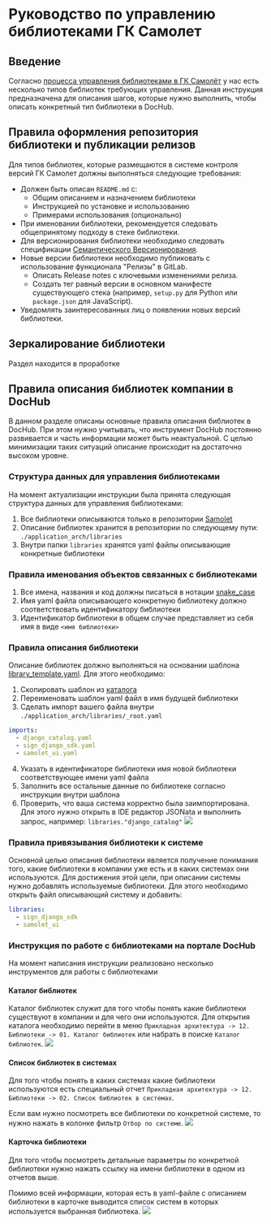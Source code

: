# Руководство по управлению библиотеками ГК Самолет

## Введение

Согласно [процесса управления библиотеками в ГК Самолёт](/docs/samolet.libraries_management_process) у нас есть несколько типов библиотек требующих управления. Данная инструкция предназначена для описания шагов, которые нужно выполнить, чтобы описать конкретный тип библиотеки в DocHub.

## Правила оформления репозитория библиотеки и публикации релизов

Для типов библиотек, которые размещаются в системе контроля версий ГК Самолет должны выполняться следующие требования:
* Должен быть описан `README.md` с:
  * Общим описанием и назначением библиотеки
  * Инструкцией по установке и использованию
  * Примерами использования (опционально)
* При именовании библиотеки, рекомендуется следовать общепринятому подходу в стеке библиотеки.
* Для версионирования библиотеки необходимо следовать спецификации [Семантического Версионирования](https://semver.org/).
* Новые версии библиотеки необходимо публиковать с использование функционала "Релизы" в GitLab.
  * Описать Release notes с ключевыми изменениями релиза.
  * Создать тег равный версии в основном манифесте существующего стека (например, `setup.py` для Python или `package.json` для JavaScript).
* Уведомлять заинтересованных лиц о появлении новых версий библиотеки.

## Зеркалирование библиотеки

Раздел находится в проработке

## Правила описания библиотек компании в DocHub

В данном разделе описаны основные правила описания библиотек в DocHub. При этом нужно учитывать, что инструмент DocHub постоянно развивается и часть информации может быть неактуальной. С целью минимизации таких ситуаций описание происходит на достаточно высоком уровне.

### Структура данных для управления библиотеками

На момент актуализации инструкции была принята следующая структура данных для управления библиотеками:
1. Все библиотеки описываются только в репозитории [Samolet](https://gitlab.samoletgroup.ru/enterprise-architecture/samolet)
2. Описание библиотек хранится в репозитории по следующему пути: `./application_arch/libraries`
3. Внутри папки `libraries` хранятся yaml файлы описывающие конкретные библиотеки

### Правила именования объектов связанных с библиотеками

1. Все имена, названия и код должны писаться в нотации [snake_case](https://ru.wikipedia.org/wiki/Snake_case)
2. Имя yaml файла описывающего конкретную библиотеку должно соответствовать идентификатору библиотеки
3. Идентификатор библиотеки в общем случае представляет из себя имя в виде `<имя библиотеки>`

### Правила описания библиотеки

Описание библиотек должно выполняться на основании шаблона [library_template.yaml](https://gitlab.samoletgroup.ru/enterprise-architecture/samolet/-/tree/as-is/application_arch/libraries/template/library_template.yaml). Для этого необходимо:
1. Скопировать шаблон из [каталога](https://gitlab.samoletgroup.ru/enterprise-architecture/samolet/-/tree/as-is/application_arch/libraries/template)
2. Переименовать шаблон yaml файл в имя будущей библиотеки
3. Сделать импорт вашего файла внутри `./application_arch/libraries/_root.yaml`
```yaml
imports:  
  - django_catalog.yaml
  - sign_django_sdk.yaml
  - samolet_ui.yaml
```
4. Указать в идентификаторе библиотеки имя новой библиотеки соответствующее имени yaml файла
5. Заполнить все остальные данные по библиотеке согласно инструкции внутри шаблона
7. Проверить, что ваша система корректно была заимпортирована. Для этого нужно открыть в IDE редактор JSONata и выполнить запрос, например: `libraries."django_catalog"`
![](images/libraries_jsonata.png)

### Правила привязывания библиотеки к системе

Основной целью описания библиотеки является получение понимания того, какие библиотеки в компании уже есть и в каких системах они используются. Для достижения этой цели, при описании системы нужно добавлять используемые библиотеки. Для этого необходимо открыть файл описывающий систему и добавить:
```yaml
libraries:
  - sign_django_sdk
  - samolet_ui
```

### Инструкция по работе с библиотеками на портале DocHub

На момент написания инструкции реализовано несколько инструментов для работы с библиотеками

#### Каталог библиотек

Каталог библиотек служит для того чтобы понять какие библиотеки существуют в компании и для чего они используются. Для открытия каталога необходимо перейти в меню `Прикладная архитектура -> 12. Библиотеки -> 01. Каталог библиотек` или набрать в поиске `Каталог библиотек`.
![](images/libraries_list.png)

#### Список библиотек в системах

Для того чтобы понять в каких системах какие библиотеки используются есть специальный отчет `Прикладная архитектура -> 12. Библиотеки -> 02. Список библиотек в системах`.

Если вам нужно посмотреть все библиотеки по конкретной системе, то нужно нажать в колонке фильтр `Отбор по системе`.
![](images/sys_libraries_list.png)


#### Карточка библиотеки

Для того чтобы посмотреть детальные параметры по конкретной библиотеки нужно нажать ссылку на имени библиотеки в одном из отчетов выше.

Помимо всей информации, которая есть в yaml-файле с описанием библиотеки в карточке выводится список систем в которых используется выбранная библиотека.
![](images/library_card.png)
